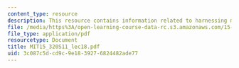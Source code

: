 ```yaml
---
content_type: resource
description: This resource contains information related to harnessing markets.
file: /media/https%3A/open-learning-course-data-rc.s3.amazonaws.com/15-320-strategic-organizational-design-spring-2011/3c087c5dcd9c9e1839276824482ade77_MIT15_320S11_lec18.pdf
file_type: application/pdf
resourcetype: Document
title: MIT15_320S11_lec18.pdf
uid: 3c087c5d-cd9c-9e18-3927-6824482ade77
---
```

